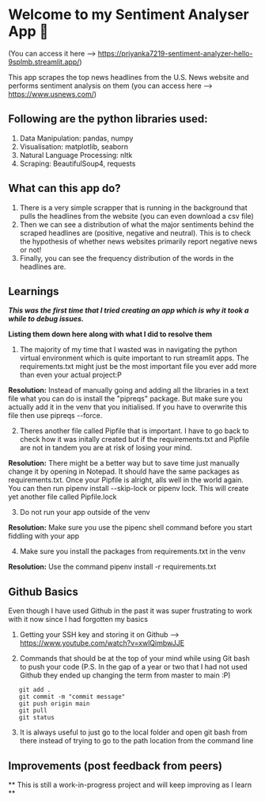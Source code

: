 # Welcome to my Sentiment Analyser App 👋

(You can access it here --> https://priyanka7219-sentiment-analyzer-hello-9splmb.streamlit.app/)

This app scrapes the top news headlines from the U.S. News website and performs sentiment analysis on them (you can access here --> https://www.usnews.com/)

## Following are the python libraries used:

1. Data Manipulation: pandas, numpy
2. Visualisation: matplotlib, seaborn
3. Natural Language Processing: nltk
4. Scraping: BeautifulSoup4, requests

## What can this app do?

1. There is a very simple scrapper that is running in the background that pulls the headlines from the website (you can even download a csv file)
2. Then we can see a distribution of what the major sentiments behind the scraped headlines are (positive, negative and neutral). This is to check the hypothesis of whether news websites primarily report negative news or not!
3. Finally, you can see the frequency distribution of the words in the headlines are.


## Learnings ##

***This was the first time that I tried creating an app which is why it took a while to debug issues.***

**Listing them down here along with what I did to resolve them**


1. The majority of my time that I wasted was in navigating the python virtual environment which is quite important to run streamlit apps. The requirements.txt might just be the most important file you ever add more than even your actual project:P

**Resolution:** Instead of manually going and adding all the libraries in a text file what you can do is install the "pipreqs" package. But make sure you actually add it in the venv that you initialised. If you have to overwrite this file then use pipreqs --force.

2. Theres another file called Pipfile that is important. I have to go back to check how it was initally created but if the requirements.txt and Pipfile are not in tandem you are at risk of losing your mind.

**Resolution:** There might be a better way but to save time just manually change it by opening in Notepad. It should have the same packages as requirements.txt. Once your Pipfile is alright, alls well in the world again. You can then run pipenv install --skip-lock or pipenv lock. This will create yet another file called Pipfile.lock

3. Do not run your app outside of the venv

**Resolution:** Make sure you use the pipenc shell command before you start fiddling with your app

4. Make sure you install the packages from requirements.txt in the venv

**Resolution:** Use the command pipenv install -r requirements.txt


## Github Basics

Even though I have used Github in the past it was super frustrating to work with it now since I had forgotten my basics

1. Getting your SSH key and storing it on Github --> https://www.youtube.com/watch?v=xwlQimbwJJE

2. Commands that should be at the top of your mind while using Git bash to push your code (P.S. In the gap of a year or two that I had not used Github they ended up changing the term from master to main :P)

```
   git add .
   git commit -m "commit message"
   git push origin main
   git pull
   git status
```


3. It is always useful to just go to the local folder and open git bash from there instead of trying to go to the path location from the command line
  

## Improvements (post feedback from peers)

** This is still a work-in-progress project and will keep improving as I learn **

